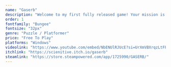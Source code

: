 ```yaml
---
name: "Gaserb"
description: "Welcome to my first fully released game! Your mission is simply reaching the door. Sounds straightforward, right? Well, there's a twist. When the timer resets, mechanics shift. So you need to make your plans according to that. The game features 27 levels that ramp up the challenge as you progress. Try it on Steam and see if you can beat all the levels!"
order: 1
fontfamily: "Bungee"
fontsize: "32px"
genre: "Puzzle / Platformer"
price: "Free To Play"
platforms: "Windows"
videolink: "https://www.youtube.com/embed/NbENUlRJUcE?si=UrXmVBXrqzLtFPX3"
itchlink: "https://scienitive.itch.io/gaserb"
steamlink: "https://store.steampowered.com/app/1725990/GASERB/"
---
```

